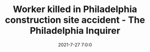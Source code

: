 ---
"title": "Worker killed in Philadelphia construction site accident - The Philadelphia Inquirer"
"date": "2021-7-27 7:0:0"
"feed_name": "GOOGLENEWSCONSTRUCTION"
"feed_website": "https://news.google.com/search?q=construction%2Bincident&hl=en-US&gl=US&ceid=US:en"
"feed_rss": "https://news.google.com/rss/search?q=construction%2Bincident&hl=en-US&gl=US&ceid=US:en"
"link": "https://www.inquirer.com/news/philadelphia-construction-worker-killed-amazon-20210727.html"
"file": "_posts/2021-1-1-34d45adfb6978d1e4bba96680bed217777fe411b.md"
"accident": "1"
"drilling": "1"
---